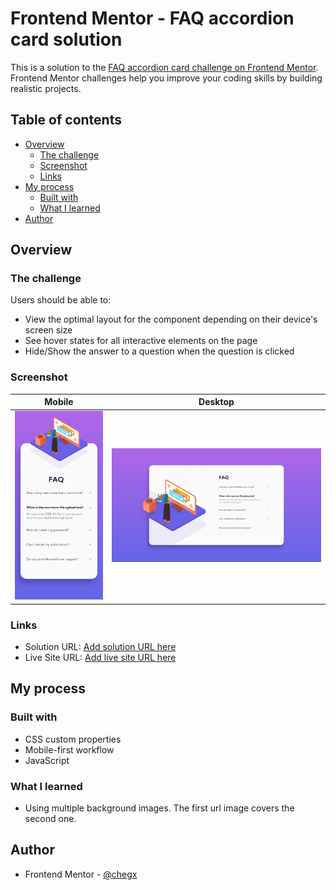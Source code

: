 # Frontend Mentor - FAQ accordion card solution

This is a solution to the [FAQ accordion card challenge on Frontend Mentor](https://www.frontendmentor.io/challenges/faq-accordion-card-XlyjD0Oam). Frontend Mentor challenges help you improve your coding skills by building realistic projects.

## Table of contents

- [Overview](#overview)
  - [The challenge](#the-challenge)
  - [Screenshot](#screenshot)
  - [Links](#links)
- [My process](#my-process)
  - [Built with](#built-with)
  - [What I learned](#what-i-learned)
- [Author](#author)

## Overview

### The challenge

Users should be able to:

- View the optimal layout for the component depending on their device's screen size
- See hover states for all interactive elements on the page
- Hide/Show the answer to a question when the question is clicked

### Screenshot

|Mobile|Desktop|
|---|---|
|![](./screenshots/mobile.png)|![](./screenshots/desktop.png)|

### Links

- Solution URL: [Add solution URL here](https://github.com/chegx/faq)
- Live Site URL: [Add live site URL here](https://chegx.github.io/faq/)

## My process

### Built with

- CSS custom properties
- Mobile-first workflow
- JavaScript

### What I learned

- Using multiple background images. The first url image covers the second one.

## Author

- Frontend Mentor - [@chegx](https://www.frontendmentor.io/profile/chegx)

